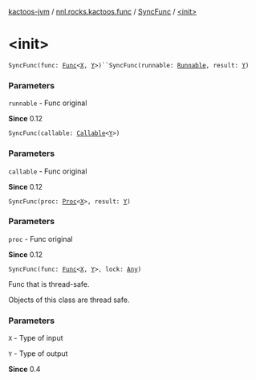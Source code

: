 [kactoos-jvm](../../index.md) / [nnl.rocks.kactoos.func](../index.md) / [SyncFunc](index.md) / [&lt;init&gt;](./-init-.md)

# &lt;init&gt;

`SyncFunc(func: `[`Func`](../../nnl.rocks.kactoos/-func/index.md)`<`[`X`](index.md#X)`, `[`Y`](index.md#Y)`>)``SyncFunc(runnable: `[`Runnable`](http://docs.oracle.com/javase/8/docs/api/java/lang/Runnable.html)`, result: `[`Y`](index.md#Y)`)`

### Parameters

`runnable` - Func original

**Since**
0.12

`SyncFunc(callable: `[`Callable`](http://docs.oracle.com/javase/8/docs/api/java/util/concurrent/Callable.html)`<`[`Y`](index.md#Y)`>)`

### Parameters

`callable` - Func original

**Since**
0.12

`SyncFunc(proc: `[`Proc`](../../nnl.rocks.kactoos/-proc/index.md)`<`[`X`](index.md#X)`>, result: `[`Y`](index.md#Y)`)`

### Parameters

`proc` - Func original

**Since**
0.12

`SyncFunc(func: `[`Func`](../../nnl.rocks.kactoos/-func/index.md)`<`[`X`](index.md#X)`, `[`Y`](index.md#Y)`>, lock: `[`Any`](https://kotlinlang.org/api/latest/jvm/stdlib/kotlin/-any/index.html)`)`

Func that is thread-safe.

Objects of this class are thread safe.

### Parameters

`X` - Type of input

`Y` - Type of output

**Since**
0.4

